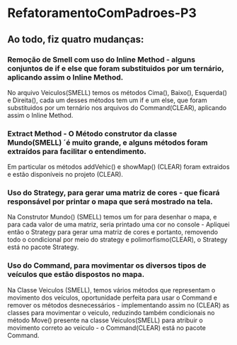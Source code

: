 # RefatoramentoComPadroes-P3

## Ao todo, fiz quatro mudanças:
### Remoção de Smell com uso do Inline Method - alguns conjuntos de if e else que foram substituidos por um ternário, aplicando assim o Inline Method.
No arquivo Veiculos(SMELL) temos os métodos Cima(), Baixo(), Esquerda() e Direita(), cada um desses métodos tem um if e um else, que foram substituidos por um ternário nos arquivos do Command(CLEAR), aplicando assim o Inline Method.
### Extract Method - O Método construtor da classe Mundo(SMELL) ´é muito grande, e alguns métodos foram extraídos para facilitar o entendimento.
Em particular os métodos addVehic() e showMap() (CLEAR) foram extraidos e estão disponíveis no projeto (CLEAR).
### Uso do Strategy, para gerar uma matriz de cores - que ficará responsável por printar o mapa que será mostrado na tela.
Na Construtor Mundo() (SMELL) temos um for para desenhar o mapa, e para cada valor de uma matriz, seria printado uma cor no console - Apliquei então o Strategy para gerar uma matriz de cores e portanto, removendo todo o condicional por meio do strategy e polimorfismo(CLEAR), o Strategy está no pacote Strategy.
### Uso do Command, para movimentar os diversos tipos de veículos que estão dispostos no mapa.
Na Classe Veiculos (SMELL), temos vários métodos que representam o movimento dos veículos, oportunidade perfeita para usar o Command e remover os métodos desnecessários - implementando assim no (CLEAR) as classes para movimentar o veiculo, reduzindo também condicionais no método Move() presente na classe Veiculos(SMELL) para atribuir o movimento correto ao veiculo - o Command(CLEAR) está no pacote Command.
